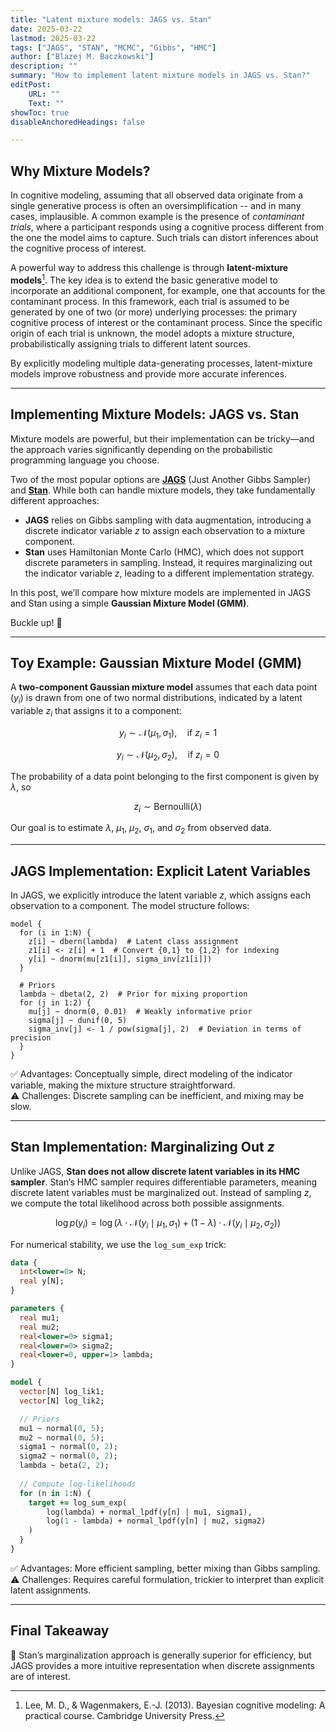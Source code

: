 ```yaml
---
title: "Latent mixture models: JAGS vs. Stan" 
date: 2025-03-22
lastmod: 2025-03-22
tags: ["JAGS", "STAN", "MCMC", "Gibbs", "HMC"]
author: ["Blazej M. Baczkowski"]
description: ""
summary: "How to implement latent mixture models in JAGS vs. Stan?"
editPost:
    URL: ""
    Text: ""
showToc: true
disableAnchoredHeadings: false

---
```


## **Why Mixture Models?**

In cognitive modeling, assuming that all observed data originate from a single generative process is often an oversimplification -- and in many cases, implausible. A common example is the presence of *contaminant trials*, where a participant responds using a cognitive process different from the one the model aims to capture. Such trials can distort inferences about the cognitive process of interest.

A powerful way to address this challenge is through **latent-mixture models**[^1]. The key idea is to extend the basic generative model to incorporate an additional component, for example, one that accounts for the contaminant process. In this framework, each trial is assumed to be generated by one of two (or more) underlying processes: the primary cognitive process of interest or the contaminant process. Since the specific origin of each trial is unknown, the model adopts a mixture structure, probabilistically assigning trials to different latent sources.

By explicitly modeling multiple data-generating processes, latent-mixture models improve robustness and provide more accurate inferences. 

[^1]: Lee, M. D., & Wagenmakers, E.-J. (2013). Bayesian cognitive modeling: A practical course. Cambridge University Press.

---

## **Implementing Mixture Models: JAGS vs. Stan**  

Mixture models are powerful, but their implementation can be tricky—and the approach varies significantly depending on the probabilistic programming language you choose.  

Two of the most popular options are **[JAGS](https://mcmc-jags.sourceforge.io/)** (Just Another Gibbs Sampler) and **[Stan](https://mc-stan.org/)**. While both can handle mixture models, they take fundamentally different approaches:  

- **JAGS** relies on Gibbs sampling with data augmentation, introducing a discrete indicator variable $z$ to assign each observation to a mixture component.  
- **Stan** uses Hamiltonian Monte Carlo (HMC), which does not support discrete parameters in sampling. Instead, it requires marginalizing out the indicator variable $z$, leading to a different implementation strategy.  

In this post, we’ll compare how mixture models are implemented in JAGS and Stan using a simple **Gaussian Mixture Model (GMM)**.  

Buckle up! 🚀  

---

## **Toy Example: Gaussian Mixture Model (GMM)**  

A **two-component Gaussian mixture model** assumes that each data point ($y_i$) is drawn from one of two normal distributions, indicated by a latent variable $z_i$ that assigns it to a component:  

$$
y_i \sim \mathcal{N}(\mu_1, \sigma_1), \quad \text{if } z_i = 1
$$

$$
y_i \sim \mathcal{N}(\mu_2, \sigma_2), \quad \text{if } z_i = 0
$$

The probability of a data point belonging to the first component is given by $\lambda$, so  

$$
z_i \sim \text{Bernoulli}(\lambda)
$$  

Our goal is to estimate $\lambda$, $\mu_1$, $\mu_2$, $\sigma_1$, and $\sigma_2$ from observed data.  

---

## **JAGS Implementation: Explicit Latent Variables**  

In JAGS, we explicitly introduce the latent variable $z$, which assigns each observation to a component. The model structure follows:  

```jags
model {
  for (i in 1:N) {
    z[i] ~ dbern(lambda)  # Latent class assignment
    z1[i] <- z[i] + 1  # Convert {0,1} to {1,2} for indexing
    y[i] ~ dnorm(mu[z1[i]], sigma_inv[z1[i]]) 
  }

  # Priors
  lambda ~ dbeta(2, 2)  # Prior for mixing proportion
  for (j in 1:2) {
    mu[j] ~ dnorm(0, 0.01)  # Weakly informative prior
    sigma[j] ~ dunif(0, 5)
    sigma_inv[j] <- 1 / pow(sigma[j], 2)  # Deviation in terms of precision
  }
}
```

✅ Advantages: Conceptually simple, direct modeling of the indicator variable, making the mixture structure straightforward.     
⚠️ Challenges: Discrete sampling can be inefficient, and mixing may be slow.  

---

## **Stan Implementation: Marginalizing Out $z$**  


Unlike JAGS, **Stan does not allow discrete latent variables in its HMC sampler**.
Stan’s HMC sampler requires differentiable parameters, meaning discrete latent variables must be marginalized out. Instead of sampling $z$, we compute the total likelihood across both possible assignments.

$$
\log p(y_i) = \log \left( \lambda \cdot \mathcal{N}(y_i \mid \mu_1, \sigma_1) + (1 - \lambda) \cdot \mathcal{N}(y_i \mid \mu_2, \sigma_2) \right)
$$

For numerical stability, we use the `log_sum_exp` trick:

```stan
data {
  int<lower=0> N;      
  real y[N];          
}

parameters {
  real mu1;               
  real mu2;               
  real<lower=0> sigma1;    
  real<lower=0> sigma2;    
  real<lower=0, upper=1> lambda;
}

model {
  vector[N] log_lik1;
  vector[N] log_lik2;

  // Priors
  mu1 ~ normal(0, 5);
  mu2 ~ normal(0, 5);
  sigma1 ~ normal(0, 2);
  sigma2 ~ normal(0, 2);
  lambda ~ beta(2, 2);
  
  // Compute log-likelihoods
  for (n in 1:N) {
	target += log_sum_exp(
		log(lambda) + normal_lpdf(y[n] | mu1, sigma1),
		log(1 - lambda) + normal_lpdf(y[n] | mu2, sigma2)
	)
  }
}
```

✅ Advantages: More efficient sampling, better mixing than Gibbs sampling.  
⚠️ Challenges: Requires careful formulation, trickier to interpret than explicit latent assignments.  

---

## **Final Takeaway**  

🚀 Stan’s marginalization approach is generally superior for efficiency, but JAGS provides a more intuitive representation when discrete assignments are of interest.